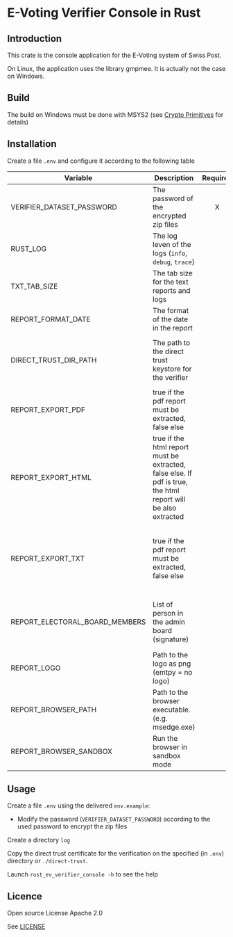 # E-Voting Verifier Console in Rust

## Introduction

This crate is the console application for the E-Voting system of Swiss Post.

On Linux, the application uses the library gmpmee. It is actually not the case on Windows.

## Build

The build on Windows must be done with MSYS2 (see [Crypto Primitives](https://github.com/de-mo/rust_ev_crypto_primitives) for details)

## Installation

Create a file `.env` and configure it according to the following table

| Variable                  | Description                                            | Required | default |
| ------------------------- | ------------------------------------------------------ | :------: | ------- |
| VERIFIER_DATASET_PASSWORD | The password of the encrypted zip files                | X        | n/a |
| RUST_LOG                  | The log leven of  the logs (`info`, `debug`, `trace`)  |          | `info` |
| TXT_TAB_SIZE              | The tab size for the text reports and logs             |          | 2 |
| REPORT_FORMAT_DATE        | The format of the date in the report                   |          | `%d.%m.%Y %H:%M:%S.%3f` |
| DIRECT_TRUST_DIR_PATH     | The path to the direct trust keystore for the verifier |          | The path `./direct-trust` where `.` is the installation directory |
| REPORT_EXPORT_PDF         | true if the pdf report must be extracted, false else   |          | False
| REPORT_EXPORT_HTML        | true if the html report must be extracted, false else. If pdf is true, the html report will be also extracted   |          | False
| REPORT_EXPORT_TXT         | true if the pdf report must be extracted, false else   |          | False (if no report format is specified, the text report will be extracted) |
| REPORT_ELECTORAL_BOARD_MEMBERS | List of person in the admin board (signature)     |          | Empty (then 2 places for the signature will be generated) |
| REPORT_LOGO               | Path to the logo as png (emtpy = no logo)              |          | Empty (= no logo)     |
| REPORT_BROWSER_PATH       | Path to the browser executable.(e.g. msedge.exe)       |          | Empty (error if pdf report is expected)     |
| REPORT_BROWSER_SANDBOX    | Run the browser in sandbox mode                        |         | False                  |

## Usage

Create a file `.env` using the delivered `env.example`:
- Modify the password (`VERIFIER_DATASET_PASSWORD`) according to the used password to encrypt the zip files

Create a directory `log` 

Copy the direct trust certificate for  the verification on the specified (in `.env`) directory or `./direct-trust`.

Launch `rust_ev_verifier_console -h` to see the help

## Licence

Open source License Apache 2.0

See [LICENSE](LICENSE)

